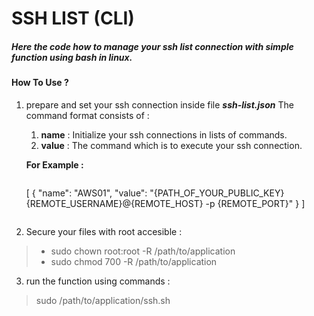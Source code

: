 # SSH LIST (CLI)
##### Here the code how to manage your ssh list connection with simple function using bash in linux.

#### How To Use ?

1. prepare and set your ssh connection inside file ***ssh-list.json***
	The command format consists of :
	1. **name** : Initialize your ssh connections in lists of commands.
	1. **value** : The command which is to execute your ssh connection.

	**For Example :**
	> ```json
	 [
	  { "name": "AWS01", "value": "{PATH_OF_YOUR_PUBLIC_KEY} {REMOTE_USERNAME}@{REMOTE_HOST} -p {REMOTE_PORT}" }
	 ]
	```

2. Secure your files with root accesible :
>- sudo chown root:root -R /path/to/application
>- sudo chmod 700 -R /path/to/application

3. run the function using commands :
> sudo /path/to/application/ssh.sh
